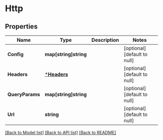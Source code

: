 # Http

## Properties
Name | Type | Description | Notes
------------ | ------------- | ------------- | -------------
**Config** | **map[string]string** |  | [optional] [default to null]
**Headers** | [***Headers**](Headers.md) |  | [optional] [default to null]
**QueryParams** | **map[string]string** |  | [optional] [default to null]
**Url** | **string** |  | [optional] [default to null]

[[Back to Model list]](../README.md#documentation-for-models) [[Back to API list]](../README.md#documentation-for-api-endpoints) [[Back to README]](../README.md)


